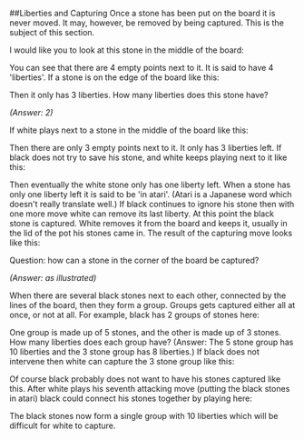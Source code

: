 ##Liberties and Capturing
Once a stone has been put on the board it is never moved. It may, however, be removed by being captured. This is the subject of this section.

I would like you to look at this stone in the middle of the board:

<div class="reikai_board" data_board="/static/boards/board_3_1.json"></div>

You can see that there are 4 empty points next to it. It is said to have 4 'liberties'. If a stone is on the edge of the board like this:

<div class="reikai_board" data_board="/static/boards/board_3_2.json"></div>

 Then it only has 3 liberties. How many liberties does this stone have?

<div class="reikai_board" data_board="/static/boards/board_3_3.json"></div>

_(Answer: 2)_

If white plays next to a stone in the middle of the board like this:

<div class="reikai_board" data_board="/static/boards/board_3_4.json"></div>

 Then there are only 3 empty points next to it. It only has 3 liberties left. If black does not try to save his stone, and white keeps playing next to it like this:

<div class="reikai_board" data_board="/static/boards/board_3_5.json"></div>

Then eventually the white stone only has one liberty left. When a stone has only one liberty left it is said to be 'in atari'. (Atari is a Japanese word which doesn't really translate well.) If black continues to ignore his stone then with one more move white can remove its last liberty. At this point the black stone is captured. White removes it from the board and keeps it, usually in the lid of the pot his stones came in. The result of the capturing move looks like this:

<div class="reikai_board" data_board="/static/boards/board_3_6.json"></div>

 Question: how can a stone in the corner of the board be captured? 
 
 _(Answer: as illustrated)_

<div class="reikai_board" data_board="/static/boards/board_3_7.json"></div>
 
<div class="reikai_board" data_board="/static/boards/board_3_8.json"></div>

 When there are several black stones next to each other, connected by the lines of the board, then they form a group. Groups gets captured either all at once, or not at all. For example, black has 2 groups of stones here:

<div class="reikai_board" data_board="/static/boards/board_3_9.json"></div>

One group is made up of 5 stones, and the other is made up of 3 stones. How many liberties does each group have? (Answer: The 5 stone group has 10 liberties and the 3 stone group has 8 liberties.) If black does not intervene then white can capture the 3 stone group like this:

<div class="reikai_board" data_board="/static/boards/board_3_10.json"></div>

<div class="reikai_board" data_board="/static/boards/board_3_11.json"></div>

Of course black probably does not want to have his stones captured like this. After white plays his seventh attacking move (putting the black stones in atari) black could connect his stones together by playing here:

<div class="reikai_board" data_board="/static/boards/board_3_12.json"></div>

The black stones now form a single group with 10 liberties which will be difficult for white to capture.
